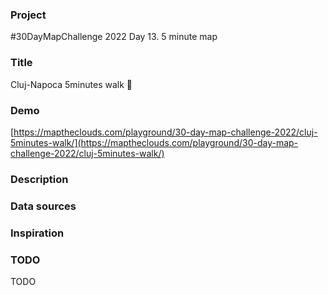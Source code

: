 ### Project

#30DayMapChallenge 2022 Day 13. 5 minute map

### Title

Cluj-Napoca 5minutes walk 🚶

### Demo

[https://maptheclouds.com/playground/30-day-map-challenge-2022/cluj-5minutes-walk/](https://maptheclouds.com/playground/30-day-map-challenge-2022/cluj-5minutes-walk/)

### Description

### Data sources

### Inspiration

### TODO

TODO
